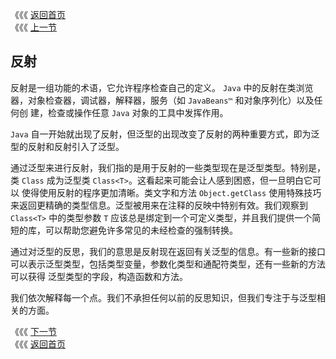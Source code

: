 《《《 [返回首页](../README.md)       <br/>
《《《 [上一节](../ch06/10_Summing_Up.md)

## 反射 

反射是一组功能的术语，它允许程序检查自己的定义。 `Java` 中的反射在类浏览器，对象检查器，调试器，解释器，服务（如 `JavaBeans™` 和对象序列化）以及任何创
建，检查或操作任意 `Java` 对象的工具中发挥作用。

`Java` 自一开始就出现了反射，但泛型的出现改变了反射的两种重要方式，即为泛型的反射和反射引入了泛型。

通过泛型来进行反射，我们指的是用于反射的一些类型现在是泛型类型。特别是，类 `Class` 成为泛型类 `Class<T>`。这看起来可能会让人感到困惑，但一旦明白它可以
使得使用反射的程序更加清晰。类文字和方法 `Object.getClass` 使用特殊技巧来返回更精确的类型信息。泛型被用来在注释的反映中特别有效。我们观察到 
`Class<T>` 中的类型参数 `T` 应该总是绑定到一个可定义类型，并且我们提供一个简短的库，可以帮助您避免许多常见的未经检查的强制转换。

通过对泛型的反思，我们的意思是反射现在返回有关泛型的信息。有一些新的接口可以表示泛型类型，包括类型变量，参数化类型和通配符类型，还有一些新的方法可以获得
泛型类型的字段，构造函数和方法。

我们依次解释每一个点。我们不承担任何以前的反思知识，但我们专注于与泛型相关的方面。

《《《 [下一节](01_Generics_for_Reflection.md)      <br/>
《《《 [返回首页](../README.md)
